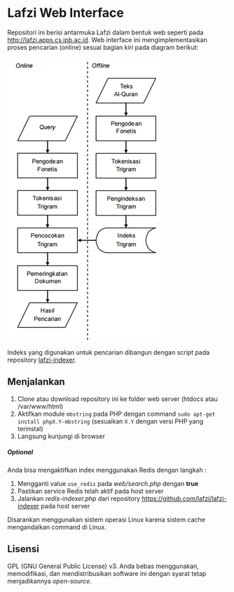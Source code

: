 # Lafzi Web Interface

Repositori ini berisi antarmuka Lafzi dalam bentuk web seperti pada http://lafzi.apps.cs.ipb.ac.id. 
Web interface ini mengimplementasikan proses pencarian (online) sesuai bagian kiri pada diagram berikut:

![Flowchart](https://raw.githubusercontent.com/lafzi/lafzi-indexer/master/docs/flowchart.png)

Indeks yang digunakan untuk pencarian dibangun dengan script pada repository [lafzi-indexer](https://github.com/lafzi/lafzi-indexer).

Menjalankan
---

1. Clone atau download repository ini ke folder web server (htdocs atau /var/www/html)
2. Aktifkan module `mbstring` pada PHP dengan command `sudo apt-get install phpX.Y-mbstring` (sesuaikan `X.Y` dengan versi PHP yang terinstal)
3. Langsung kunjungi di browser

##### Optional
Anda bisa mengaktifkan index menggunakan Redis dengan langkah :
1. Mengganti value `use_redis` pada *web/search.php* dengan **true**
2. Pastikan service Redis telah aktif pada host server
3. Jalankan *redis-indexer.php* dari repository https://github.com/lafzi/lafzi-indexer pada host server

Disarankan menggunakan sistem operasi Linux karena sistem cache mengandalkan command di Linux.

Lisensi
---

GPL (GNU General Public License) v3. Anda bebas menggunakan, memodifikasi, dan mendistribusikan software ini dengan syarat tetap menjadikannya *open-source*.
